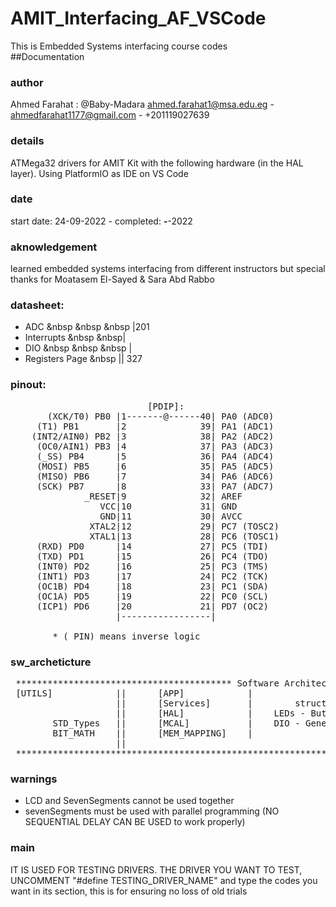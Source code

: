 # AMIT_Interfacing_AF_VSCode

This is Embedded Systems interfacing course codes
<br>
##Documentation
<br>
### author
Ahmed Farahat : @Baby-Madara ahmed.farahat1@msa.edu.eg - ahmedfarahat1177@gmail.com - +201119027639
<br>
### details
ATMega32 drivers for AMIT Kit with the following hardware (in the HAL layer). Using PlatformIO as IDE on VS Code
<br>
### date
start date: 24-09-2022            -        completed:     __-__-2022

### aknowledgement
learned embedded systems interfacing from different instructors but special thanks for Moatasem El-Sayed & Sara Abd Rabbo

### datasheet:
- ADC &nbsp &nbsp &nbsp |201
- Interrupts &nbsp &nbsp|
- DIO &nbsp &nbsp &nbsp |
- Registers Page &nbsp ||    327

### pinout:
<pre>
                          [PDIP]:
       (XCK/T0) PB0 |1-------@------40| PA0 (ADC0)
     (T1) PB1       |2              39| PA1 (ADC1)
    (INT2/AIN0) PB2 |3              38| PA2 (ADC2)
     (OC0/AIN1) PB3 |4              37| PA3 (ADC3)
     (_SS) PB4      |5              36| PA4 (ADC4)
     (MOSI) PB5     |6              35| PA5 (ADC5)
     (MISO) PB6     |7              34| PA6 (ADC6)
     (SCK) PB7      |8              33| PA7 (ADC7)
              _RESET|9              32| AREF
                 VCC|10             31| GND
                 GND|11             30| AVCC
               XTAL2|12             29| PC7 (TOSC2)
               XTAL1|13             28| PC6 (TOSC1)
     (RXD) PD0      |14             27| PC5 (TDI)
     (TXD) PD1      |15             26| PC4 (TDO)
     (INT0) PD2     |16             25| PC3 (TMS)
     (INT1) PD3     |17             24| PC2 (TCK)
     (OC1B) PD4     |18             23| PC1 (SDA)
     (OC1A) PD5     |19             22| PC0 (SCL)
     (ICP1) PD6     |20             21| PD7 (OC2)
                    |-----------------|

        * (_PIN) means inverse logic
</pre>
### sw_archeticture
<pre>
 ***************************************** Software Architecture ***************************************** //
 [UTILS]            ||      [APP]            |                        main.c
                    ||      [Services]       |        structs - classes - user-defined data types - .....
                    ||      [HAL]            |    LEDs - Buttons - SevenSegmrnt - LCD - KeyPad - ...
        STD_Types   ||      [MCAL]           |    DIO - General_Interrupts - External_Interrupts - ADC - Timers - ...
        BIT_MATH    ||      [MEM_MAPPING]    |                    MCU registers
                    ||
 ********************************************************************************************************* //
</pre>
### warnings
- LCD and SevenSegments cannot be used together
- sevenSegments must be used with parallel programming (NO SEQUENTIAL DELAY CAN BE USED to work properly)


### main
IT IS USED FOR TESTING DRIVERS. THE DRIVER YOU WANT TO TEST, UNCOMMENT "#define TESTING_DRIVER_NAME" and type the codes you want in its section, this is for ensuring no loss of old trials



